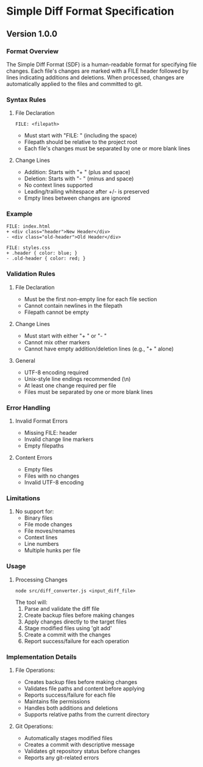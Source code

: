 # Simple Diff Format Specification

## Version 1.0.0

### Format Overview

The Simple Diff Format (SDF) is a human-readable format for specifying file changes. Each file's changes are marked with a FILE header followed by lines indicating additions and deletions. When processed, changes are automatically applied to the files and committed to git.

### Syntax Rules

1. File Declaration
   ```
   FILE: <filepath>
   ```
   - Must start with "FILE: " (including the space)
   - Filepath should be relative to the project root
   - Each file's changes must be separated by one or more blank lines

2. Change Lines
   - Addition: Starts with "+ " (plus and space)
   - Deletion: Starts with "- " (minus and space)
   - No context lines supported
   - Leading/trailing whitespace after +/- is preserved
   - Empty lines between changes are ignored

### Example
```
FILE: index.html
+ <div class="header">New Header</div>
- <div class="old-header">Old Header</div>

FILE: styles.css
+ .header { color: blue; }
- .old-header { color: red; }
```

### Validation Rules

1. File Declaration
   - Must be the first non-empty line for each file section
   - Cannot contain newlines in the filepath
   - Filepath cannot be empty

2. Change Lines
   - Must start with either "+ " or "- "
   - Cannot mix other markers
   - Cannot have empty addition/deletion lines (e.g., "+ " alone)

3. General
   - UTF-8 encoding required
   - Unix-style line endings recommended (\\n)
   - At least one change required per file
   - Files must be separated by one or more blank lines

### Error Handling

1. Invalid Format Errors
   - Missing FILE: header
   - Invalid change line markers
   - Empty filepaths

2. Content Errors
   - Empty files
   - Files with no changes
   - Invalid UTF-8 encoding

### Limitations

1. No support for:
   - Binary files
   - File mode changes
   - File moves/renames
   - Context lines
   - Line numbers
   - Multiple hunks per file

### Usage

1. Processing Changes
   ```
   node src/diff_converter.js <input_diff_file>
   ```
   The tool will:
   1. Parse and validate the diff file
   2. Create backup files before making changes
   3. Apply changes directly to the target files
   4. Stage modified files using 'git add'
   5. Create a commit with the changes
   6. Report success/failure for each operation

### Implementation Details

1. File Operations:
   - Creates backup files before making changes
   - Validates file paths and content before applying
   - Reports success/failure for each file
   - Maintains file permissions
   - Handles both additions and deletions
   - Supports relative paths from the current directory

2. Git Operations:
   - Automatically stages modified files
   - Creates a commit with descriptive message
   - Validates git repository status before changes
   - Reports any git-related errors

